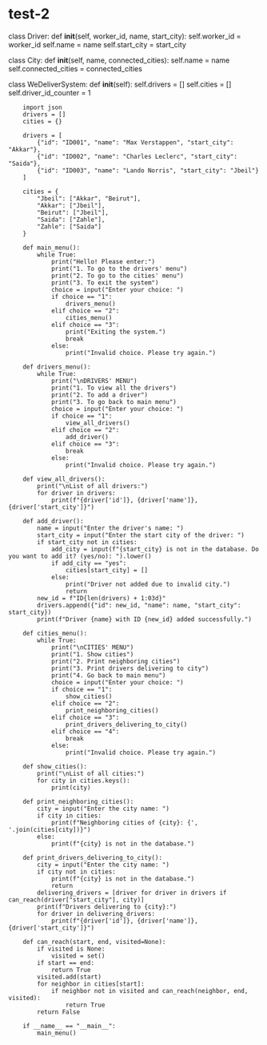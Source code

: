 # test-2
class Driver:
    def __init__(self, worker_id, name, start_city):
        self.worker_id = worker_id
        self.name = name
        self.start_city = start_city

class City:
    def __init__(self, name, connected_cities):
        self.name = name
        self.connected_cities = connected_cities

class WeDeliverSystem:
    def __init__(self):
        self.drivers = []
        self.cities = []
        self.driver_id_counter = 1

        import json
        drivers = []
        cities = {}

        drivers = [
            {"id": "ID001", "name": "Max Verstappen", "start_city": "Akkar"},
            {"id": "ID002", "name": "Charles Leclerc", "start_city": "Saida"},
            {"id": "ID003", "name": "Lando Norris", "start_city": "Jbeil"}
        ]
        
        cities = {
            "Jbeil": ["Akkar", "Beirut"],
            "Akkar": ["Jbeil"],
            "Beirut": ["Jbeil"],
            "Saida": ["Zahle"],
            "Zahle": ["Saida"]
        }
        
        def main_menu():
            while True:
                print("Hello! Please enter:")
                print("1. To go to the drivers' menu")
                print("2. To go to the cities' menu")
                print("3. To exit the system")
                choice = input("Enter your choice: ")
                if choice == "1":
                    drivers_menu()
                elif choice == "2":
                    cities_menu()
                elif choice == "3":
                    print("Exiting the system.")
                    break
                else:
                    print("Invalid choice. Please try again.")
        
        def drivers_menu():
            while True:
                print("\nDRIVERS' MENU")
                print("1. To view all the drivers")
                print("2. To add a driver")
                print("3. To go back to main menu")
                choice = input("Enter your choice: ")
                if choice == "1":
                    view_all_drivers()
                elif choice == "2":
                    add_driver()
                elif choice == "3":
                    break
                else:
                    print("Invalid choice. Please try again.")
        
        def view_all_drivers():
            print("\nList of all drivers:")
            for driver in drivers:
                print(f"{driver['id']}, {driver['name']}, {driver['start_city']}")
        
        def add_driver():
            name = input("Enter the driver's name: ")
            start_city = input("Enter the start city of the driver: ")
            if start_city not in cities:
                add_city = input(f"{start_city} is not in the database. Do you want to add it? (yes/no): ").lower()
                if add_city == "yes":
                    cities[start_city] = []
                else:
                    print("Driver not added due to invalid city.")
                    return
            new_id = f"ID{len(drivers) + 1:03d}"
            drivers.append({"id": new_id, "name": name, "start_city": start_city})
            print(f"Driver {name} with ID {new_id} added successfully.")
        
        def cities_menu():
            while True:
                print("\nCITIES' MENU")
                print("1. Show cities")
                print("2. Print neighboring cities")
                print("3. Print drivers delivering to city")
                print("4. Go back to main menu")
                choice = input("Enter your choice: ")
                if choice == "1":
                    show_cities()
                elif choice == "2":
                    print_neighboring_cities()
                elif choice == "3":
                    print_drivers_delivering_to_city()
                elif choice == "4":
                    break
                else:
                    print("Invalid choice. Please try again.")
        
        def show_cities():
            print("\nList of all cities:")
            for city in cities.keys():
                print(city)
        
        def print_neighboring_cities():
            city = input("Enter the city name: ")
            if city in cities:
                print(f"Neighboring cities of {city}: {', '.join(cities[city])}")
            else:
                print(f"{city} is not in the database.")
        
        def print_drivers_delivering_to_city():
            city = input("Enter the city name: ")
            if city not in cities:
                print(f"{city} is not in the database.")
                return
            delivering_drivers = [driver for driver in drivers if can_reach(driver["start_city"], city)]
            print(f"Drivers delivering to {city}:")
            for driver in delivering_drivers:
                print(f"{driver['id']}, {driver['name']}, {driver['start_city']}")
        
        def can_reach(start, end, visited=None):
            if visited is None:
                visited = set()
            if start == end:
                return True
            visited.add(start)
            for neighbor in cities[start]:
                if neighbor not in visited and can_reach(neighbor, end, visited):
                    return True
            return False
        
        if __name__ == "__main__":
            main_menu()
